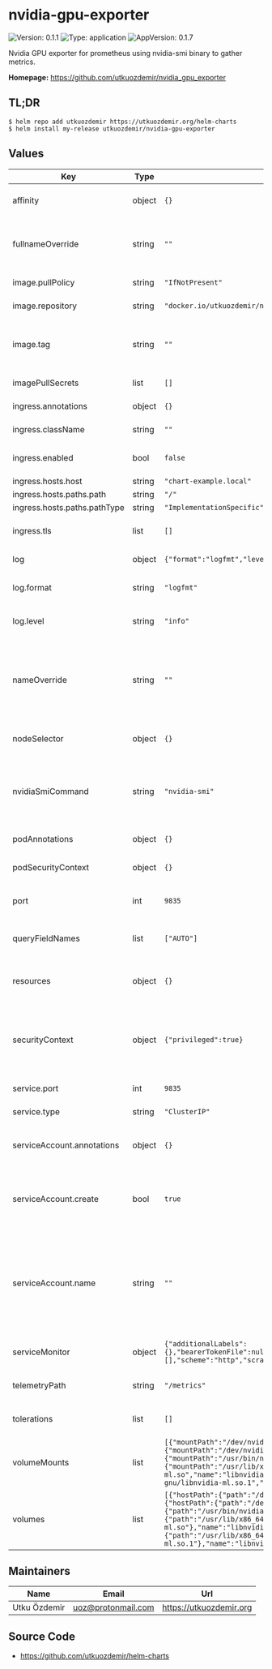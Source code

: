 # nvidia-gpu-exporter

![Version: 0.1.1](https://img.shields.io/badge/Version-0.1.1-informational?style=flat-square) ![Type: application](https://img.shields.io/badge/Type-application-informational?style=flat-square) ![AppVersion: 0.1.7](https://img.shields.io/badge/AppVersion-0.1.7-informational?style=flat-square)

Nvidia GPU exporter for prometheus using nvidia-smi binary to gather metrics.

**Homepage:** <https://github.com/utkuozdemir/nvidia_gpu_exporter>

## TL;DR

```console
$ helm repo add utkuozdemir https://utkuozdemir.org/helm-charts
$ helm install my-release utkuozdemir/nvidia-gpu-exporter
```

## Values

| Key | Type | Default | Description |
|-----|------|---------|-------------|
| affinity | object | `{}` | Affinity for the pod assignment |
| fullnameOverride | string | `""` | String to fully override fullname template with a string |
| image.pullPolicy | string | `"IfNotPresent"` | Image pull policy |
| image.repository | string | `"docker.io/utkuozdemir/nvidia_gpu_exporter"` | Image repository |
| image.tag | string | `""` | Image tag (if not specified, defaults to the chart's appVersion) |
| imagePullSecrets | list | `[]` | Image pull secrets |
| ingress.annotations | object | `{}` | Annotations for the Ingress |
| ingress.className | string | `""` | Ingress class name |
| ingress.enabled | bool | `false` | Expose the app using an Ingress |
| ingress.hosts.host | string | `"chart-example.local"` |  |
| ingress.hosts.paths.path | string | `"/"` |  |
| ingress.hosts.paths.pathType | string | `"ImplementationSpecific"` |  |
| ingress.tls | list | `[]` | The TLS configuration for the Ingress |
| log | object | `{"format":"logfmt","level":"info"}` | Log configuration |
| log.format | string | `"logfmt"` | Log format to be used by the exporter |
| log.level | string | `"info"` | Log level to be used by the exporter |
| nameOverride | string | `""` | String to partially override fullname template with a string (will prepend the release name) |
| nodeSelector | object | `{}` | The node selector for the deployment |
| nvidiaSmiCommand | string | `"nvidia-smi"` | The command to run to get `nvidia-smi` compatible output. Can be custom path and/or args. |
| podAnnotations | object | `{}` | Annotations for the pods |
| podSecurityContext | object | `{}` | Security context for the pods |
| port | int | `9835` | Port for the exporter to listen to |
| queryFieldNames | list | `["AUTO"]` | `nvidia-smi` fields to be queried by the exporter |
| resources | object | `{}` | The resource requests and limits of the container |
| securityContext | object | `{"privileged":true}` | Security context for the container. Privileged is required for the collector to work properly. |
| service.port | int | `9835` | Port for the service to use |
| service.type | string | `"ClusterIP"` | Type of the service |
| serviceAccount.annotations | object | `{}` | Annotations to add to the service account |
| serviceAccount.create | bool | `true` | Specifies whether a service account should be created |
| serviceAccount.name | string | `""` | The name of the service account to use. If not set and create is true, a name is generated using the fullname template |
| serviceMonitor | object | `{"additionalLabels":{},"bearerTokenFile":null,"enabled":false,"proxyUrl":"","relabelings":[],"scheme":"http","scrapeTimeout":"10s","tlsConfig":{}}` | Prometheus ServiceMonitor configuration |
| telemetryPath | string | `"/metrics"` | The path to expose the metrics from |
| tolerations | list | `[]` | Tolerations for the pod assignment |
| volumeMounts | list | `[{"mountPath":"/dev/nvidiactl","name":"nvidiactl"},{"mountPath":"/dev/nvidia0","name":"nvidia0"},{"mountPath":"/usr/bin/nvidia-smi","name":"nvidia-smi"},{"mountPath":"/usr/lib/x86_64-linux-gnu/libnvidia-ml.so","name":"libnvidia-ml-so"},{"mountPath":"/usr/lib/x86_64-linux-gnu/libnvidia-ml.so.1","name":"libnvidia-ml-so-1"}]` | The container mount configurations for the volumes |
| volumes | list | `[{"hostPath":{"path":"/dev/nvidiactl"},"name":"nvidiactl"},{"hostPath":{"path":"/dev/nvidia0"},"name":"nvidia0"},{"hostPath":{"path":"/usr/bin/nvidia-smi"},"name":"nvidia-smi"},{"hostPath":{"path":"/usr/lib/x86_64-linux-gnu/libnvidia-ml.so"},"name":"libnvidia-ml-so"},{"hostPath":{"path":"/usr/lib/x86_64-linux-gnu/libnvidia-ml.so.1"},"name":"libnvidia-ml-so-1"}]` | The volumes to mount from the host |

## Maintainers

| Name | Email | Url |
| ---- | ------ | --- |
| Utku Özdemir | uoz@protonmail.com | https://utkuozdemir.org |

## Source Code

* <https://github.com/utkuozdemir/helm-charts>
